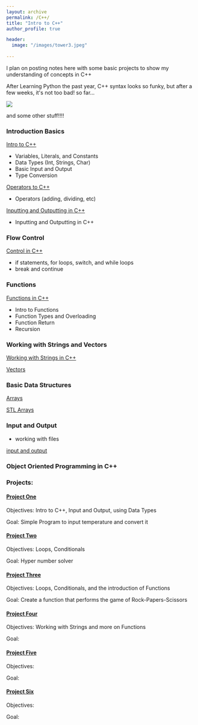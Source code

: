 ```yaml
---
layout: archive
permalink: /C++/
title: "Intro to C++"
author_profile: true

header:
  image: "/images/tower3.jpeg"
  
---
```



I plan on posting notes here with some basic projects to show my understanding of concepts in C++

After Learning Python the past year, C++ syntax looks so funky, but after a few weeks, it's not too bad! so far...


![](http://i.imgur.com/Ssfp7.gif)


and some other stuff!!!!
### Introduction Basics

[Intro to C++ ](https://devintheengineer.com/C++/intro_c++)

- Variables, Literals, and Constants
- Data Types (Int, Strings, Char)
- Basic Input and Output
- Type Conversion

[Operators to C++ ](https://devintheengineer.com/C++/operators_c++)


- Operators (adding, dividing, etc)

[Inputting and Outputting in C++ ](https://devintheengineer.com/C++/input_c++)

- Inputting and Outputting in C++


### Flow Control

[Control in C++ ](https://devintheengineer.com/C++/control_c++)

- if statements, for loops, switch, and while loops 
- break and continue


### Functions

[Functions in C++ ](https://devintheengineer.com/C++/functions_cpp)

- Intro to Functions
- Function Types and Overloading
- Function Return
- Recursion

### Working with Strings and Vectors

[Working with Strings in C++](https://devintheengineer.com/C++/c++_strings)

[Vectors](https://devintheengineer.com/C++/c++_vectors)


### Basic Data Structures

[Arrays](https://devintheengineer.com/C++/arrays)

[STL Arrays](https://devintheengineer.com/C++/stl_arrays)


### Input and Output
- working with files

[input and output ](https://devintheengineer.com/C++/input_output)

### Object Oriented Programming in C++



### Projects:

#### [Project One ](https://devintheengineer.com/C++/c++_project1)

Objectives: Intro to C++, Input and Output, using Data Types

Goal: Simple Program to input temperature and convert it


#### [Project Two ](https://devintheengineer.com/C++/c++_project2)

Objectives: Loops, Conditionals

Goal: Hyper number solver


#### [Project Three ](https://devintheengineer.com/C++/c++_project3)

Objectives: Loops, Conditionals, and the introduction of Functions

Goal: Create a function that performs the game of Rock-Papers-Scissors


#### [Project Four ](https://devintheengineer.com/C++/c++_project4)

Objectives: Working with Strings and more on Functions

Goal: 

#### [Project Five ](https://devintheengineer.com/C++/c++_project5)

Objectives: 

Goal: 


#### [Project Six ](https://devintheengineer.com/C++/c++_project6)

Objectives: 

Goal: 








